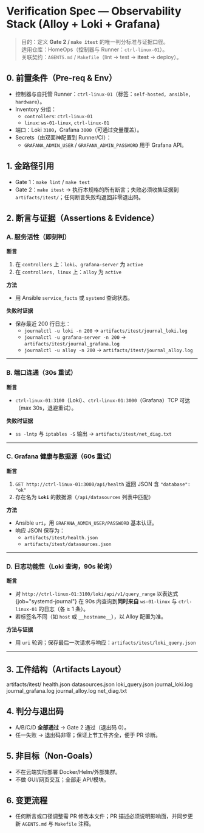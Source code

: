 # Verification Spec — Observability Stack (Alloy + Loki + Grafana)

> 目的：定义 **Gate 2 / `make itest`** 的唯一判分标准与证据口径。  
> 适用仓库：HomeOps（控制器与 Runner：`ctrl-linux-01`）。  
> 关联契约：`AGENTS.md` / `Makefile`（lint → test → **itest** → deploy）。

## 0. 前置条件（Pre-req & Env）
- 控制器与自托管 Runner：`ctrl-linux-01`（标签：`self-hosted, ansible, hardware`）。
- Inventory 分组：  
  - `controllers`: `ctrl-linux-01`  
  - `linux`: `ws-01-linux`, `ctrl-linux-01`
- 端口：Loki `3100`，Grafana `3000`（可通过变量覆盖）。  
- Secrets（由双面神配置到 Runner/CI）：  
  - `GRAFANA_ADMIN_USER` / `GRAFANA_ADMIN_PASSWORD` 用于 Grafana API。

## 1. 金路径引用
- Gate 1：`make lint` / `make test`
- Gate 2：`make itest` → 执行本规格的所有断言；失败必须收集证据到 `artifacts/itest/`；任何断言失败均返回非零退出码。

## 2. 断言与证据（Assertions & Evidence）

### A. 服务活性（即刻判）
**断言**  
1) 在 `controllers` 上：`loki`、`grafana-server` 为 `active`  
2) 在 `controllers, linux` 上：`alloy` 为 `active`  

**方法**  
- 用 Ansible `service_facts` 或 `systemd` 查询状态。  

**失败时证据**  
- 保存最近 200 行日志：  
  - `journalctl -u loki -n 200` → `artifacts/itest/journal_loki.log`  
  - `journalctl -u grafana-server -n 200` → `artifacts/itest/journal_grafana.log`  
  - `journalctl -u alloy -n 200` → `artifacts/itest/journal_alloy.log`

---

### B. 端口连通（30s 重试）
**断言**  
- `ctrl-linux-01:3100`（Loki）、`ctrl-linux-01:3000`（Grafana）TCP 可达（max 30s，退避重试）。

**失败时证据**  
- `ss -lntp` 与 `iptables -S` 输出 → `artifacts/itest/net_diag.txt`

---

### C. Grafana 健康与数据源（60s 重试）
**断言**  
1) `GET http://ctrl-linux-01:3000/api/health` 返回 JSON 含 `"database": "ok"`  
2) 存在名为 **`Loki`** 的数据源（`/api/datasources` 列表中匹配）

**方法**  
- Ansible `uri`，用 `GRAFANA_ADMIN_USER/PASSWORD` 基本认证。  
- 响应 JSON 保存为：  
  - `artifacts/itest/health.json`  
  - `artifacts/itest/datasources.json`

---

### D. 日志功能性（Loki 查询，90s 轮询）
**断言**  
- 对 `http://ctrl-linux-01:3100/loki/api/v1/query_range` 以表达式  
{job="systemd-journal"}
在 90s 内查询到**同时来自** `ws-01-linux` 与 `ctrl-linux-01` 的日志（各 ≥ 1 条）。  
- 若标签名不同（如 `host` 或 `__hostname__`），以 Alloy 配置为准。

**方法与证据**  
- 用 `uri` 轮询；保存最后一次请求与响应：`artifacts/itest/loki_query.json`

---

## 3. 工件结构（Artifacts Layout）
artifacts/itest/
health.json
datasources.json
loki_query.json
journal_loki.log
journal_grafana.log
journal_alloy.log
net_diag.txt

## 4. 判分与退出码
- A/B/C/D **全部通过** → Gate 2 通过（退出码 0）。  
- 任一失败 → 退出码非零；保证上节工件齐全，便于 PR 诊断。

## 5. 非目标（Non-Goals）
- 不在云端实际部署 Docker/Helm/外部集群。  
- 不做 GUI/网页交互；全部走 API/模块。

## 6. 变更流程
- 任何断言或口径调整需 PR 修改本文件；PR 描述必须说明影响面，并同步更新 `AGENTS.md` 与 `Makefile` 注释。
